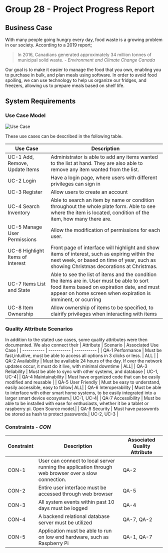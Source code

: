 # Group 28 - Project Progress Report
## Business Case
With many people going hungry every day, food waste is a growing problem in our society. According to a 2019 report;
> In 2016, Canadians generated approximately 34 million tonnes of municipal solid waste.
> \- *Environment and Climate Change Canada*

Our goal is to make it easier to manage the food that you own, enabling you to purchase in bulk, and plan meals using software. In order to avoid food spoiling, we can use technology to help us organize our fridges, and freezers, allowing us to prepare meals based on shelf life.

## System Requirements
### Use Case Model
![Use Case](https://user-images.githubusercontent.com/73712369/140837370-446d2fef-1985-426d-8f49-492c80d60b8e.png)

These use cases can be described in the following table.

| Use Case    | Description |
| ----------- | ----------- |
|UC-1 Add, Remove, Update Items| Administrator is able to add any items wanted to the list at hand. They are also able to remove any item wanted from the list.|
|UC-2 Login   | Have a login page, where users with different privileges can sign in|
|UC-3 Register| Allow users to create an account|
|UC-4 Search Inventory|Able to search an item by name or condition throughout the whole plate form. Able to see where the item is located, condition of the item, how many there are. |
|UC-5 Manage User Permissions| Allow the modification of permissions for each user.|
|UC-6 Highlight Items of Interest| Front page of interface will highlight and show items of interest, such as expiring within the next week, or based on time of year, such as showing Christmas decorations at Christmas.|
|UC-7 Items List and State|Able to see the list of items and the condition the items are in. User must be able to sort food items based on expiration date, and must appear on home screen when expiration is imminent, or ocurring| 
|UC-8 Item Ownership | Allow ownership of items to be specified, to clairify privileges when interacting with items|

### Quality Attribute Scenarios
In addition to the stated use cases, some quality attributes were then documented. We also connect their
| Attribute     | Scenario | Associated Use Case |
| ----------- | ----------- | ----------- |
| QA-1 Performance      | Must be fast,intuitive, must be able to access all options in 3 clicks or less.       | ALL |
| QA-2 Availability  | Must be available 24 hours of the day. If over the network updates occur, it must do it live, with minimal downtime | ALL|
| QA-3 Reliability | Must be able to sync with other systems, and database | UC-1, UC-4|
| QA-4 Maintainability    | Must have organized code that can be easily modified and reusable | 
| QA-5 User Friendly    | Must be easy to understand, easily accessible, easy to follow| ALL|
| QA-6 Interoperability    | Must be able to interface with other smart home systems, to be easily integrated into a larger smart device ecosystem.| UC-1, UC-4|
| QA-7 Accessibility    | Must be able to be installed with ease for enthusiasts, whether it be a tablet or raspberry pi. Open Source model.|
| QA-8 Security | Must have passwords be stored as hash to protect passwords.| UC-2, UC-3 |
### Constraints - *CON*
| Constraint     | Description | Associated Quality Attribute |
| ----------- | ----------- |  ----------- |
| CON-1       | User can connect to local server running the application through web browser over a slow connection. | QA-2 |
| CON-2       | Entire user interface must be accessed through web browser | QA-5
| CON-3       | All system events within past 10 days must be logged | QA-4 |
| CON-4       | A backend relational database server must be utilized | QA-7, QA-2 |
| CON-5       | Application must be able to run on low end hardware, such as Raspberry Pi | QA-1, QA-7 |
